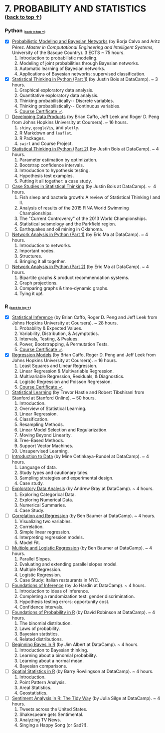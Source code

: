 
# 7. PROBABILITY AND STATISTICS <sub><sup><sub>([back to top &uarr;](#table-of-contents))</sub></sup></sub>
### Python <sub><sup><sub>([back to top &uarr;](#table-of-contents))</sub></sup></sub>
- [X] [Probabilistic Modeling and Bayesian Networks](http://www.ehu.eus/en/web/kisa/prestakuntza-programa) (by Borja Calvo and Aritz Pérez. *Master in Computational Engineering and Intelligent Systems*, University of the Basque Country). 3 ECTS ~ 75 hours.
  1. Introduction to probabilistic modeling. 
  2. Modeling of joint probabilities through Bayesian networks.
  3. Automatic learning of Bayesian networks.
  4. Applications of Bayesian networks: supervised classification.
- [X] [Statistical Thinking in Python (Part 1)](https://www.datacamp.com/courses/statistical-thinking-in-python-part-1) (by Justin Bois at DataCamp). ~ 3 hours.
  1. Graphical exploratory data analysis.
  2. Quantitative exploratory data analysis.
  3. Thinking probabilistically-- Discrete variables.
  4. Thinking probabilistically-- Continuous variables.
  5. [Course Certificate &#10003;](https://www.datacamp.com/statement-of-accomplishment/course/c4d451bf7fcb9e0aa9fb8cca0748d10b86e38a9a). 
- [ ] [Developing Data Products](https://www.coursera.org/learn/data-products) (by Brian Caffo, Jeff Leek and Roger D. Peng from Johns Hopkins University at Coursera). ~ 16 hours.
  1. `shiny`, `googleVis`, and `plotly`.
  2. R Markdown and `leaflet`.
  3. R Packages.
  4. `swirl` and Course Project.
- [ ] [Statistical Thinking in Python (Part 2)](https://www.datacamp.com/courses/statistical-thinking-in-python-part-2) (by Justin Bois at DataCamp). ~ 4 hours.
  1. Parameter estimation by optimization.
  2. Bootstrap confidence intervals.
  3. Introduction to hypothesis testing.
  4. Hypothesis test examples.
  5. Putting it all together: a case study.
- [ ] [Case Studies in Statistical Thinking](https://www.datacamp.com/courses/case-studies-in-statistical-thinking) (by Justin Bois at DataCamp). ~  4 hours.
  1. Fish sleep and bacteria growth: A review of Statistical Thinking I and II.
  2. Analysis of results of the 2015 FINA World Swimming Championships.
  3. The "Current Controversy" of the 2013 World Championships.
  4. Statistical seismology and the Parkfield region.
  5. Earthquakes and oil mining in Oklahoma.
- [ ] [Network Analysis in Python (Part 1)](https://www.datacamp.com/courses/network-analysis-in-python-part-1) (by Eric Ma at DataCamp). ~ 4 hours.
  1. Introduction to networks.
  2. Important nodes.
  3. Structures.
  4. Bringing it all together.
- [ ] [Network Analysis in Python (Part 2)](https://www.datacamp.com/courses/network-analysis-in-python-part-2) (by Eric Ma at DataCamp). ~ 4 hours.
  1. Bipartite graphs & product recommendation systems.
  2. Graph projections.
  3. Comparing graphs & time-dynamic graphs.
  4. Tying it up!.

### R <sub><sup><sub>([back to top &uarr;](#table-of-contents))</sub></sup></sub> 
- [X] [Statistical Inference](https://www.coursera.org/learn/statistical-inference) (by Brian Caffo, Roger D. Peng and Jeff Leek from Johns Hopkins University at Coursera). ~ 28 hours.
  1. Probability & Expected Values.
  2. Variability, Distribution, & Asymptotics.
  3. Intervals, Testing, & Pvalues.
  4. Power, Bootstrapping, & Permutation Tests.
  5. [Course Certificate &#10003;](https://www.coursera.org/account/accomplishments/certificate/UZWDXYB2MX).
- [X] [Regression Models](https://www.coursera.org/learn/regression-models) (by Brian Caffo, Roger D. Peng and Jeff Leek from Johns Hopkins University at Coursera). ~ 16 hours.
  1. Least Squares and Linear Regression.
  2. Linear Regression & Multivariable Regression.
  3. Multivariable Regression, Residuals, & Diagnostics.
  4. Logistic Regression and Poisson Regression.
  5. [Course Certificate &#10003;](https://www.coursera.org/account/accomplishments/certificate/VJX8TWXB62).
- [ ] [Statistical Learning](https://lagunita.stanford.edu/courses/HumanitiesSciences/StatLearning/Winter2016/about) (by Trevor Hastie and Robert Tibshirani from Stanford at Stanford Online). ~ 50 hours.
  1. Introduction.
  2. Overview of Statistical Learning.
  3. Linear Regression.
  4. Classification.
  5. Resampling Methods.
  6. Linear Model Selection and Regularization.
  7. Moving Beyond Linearity.
  8. Tree-Based Methods.
  9. Support Vector Machines.
  10. Unsupervised Learning.
- [ ] [Introduction to Data](https://www.datacamp.com/courses/introduction-to-data) (by Mine Cetinkaya-Rundel at DataCamp). ~ 4 hours.
  1. Language of data.
  2. Study types and cautionary tales.
  3. Sampling strategies and experimental design.
  4. Case study.
- [ ] [Exploratory Data Analysis](https://www.datacamp.com/courses/exploratory-data-analysis) (by Andrew Bray at DataCamp). ~ 4 hours.
  1. Exploring Categorical Data.
  2. Exploring Numerical Data.
  3. Numerical Summaries.
  4. Case Study.
- [ ] [Correlation and Regression](https://www.datacamp.com/courses/correlation-and-regression) (by Ben Baumer at DataCamp). ~ 4 hours.
  1. Visualizing two variables.
  2. Correlation.
  3. Simple linear regression.
  4. Interpreting regression models.
  5. Model Fit.
- [ ] [Multiple and Logistic Regression](https://www.datacamp.com/courses/multiple-and-logistic-regression) (by Ben Baumer at DataCamp). ~ 4 hours.
  1. Parallel Slopes.
  2. Evaluating and extending parallel slopes model.
  3. Multiple Regression.
  4. Logistic Regression.
  5. Case Study: Italian restaurants in NYC.
- [ ] [Foundations of Inference](https://www.datacamp.com/courses/foundations-of-inference) (by Jo Hardin at DataCamp). ~ 4 hours.
  1. Introduction to ideas of inference.
  2. Completing a randomization test: gender discrimination.
  3. Hypothesis testing errors: opportunity cost.
  4. Confidence intervals.
- [ ] [Foundations of Probability in R](https://www.datacamp.com/courses/foundations-of-probability-in-r) (by David Robinson at DataCamp). ~ 4 hours.
  1. The binomial distribution.
  2. Laws of probability.
  3. Bayesian statistics.
  4. Related distributions.
- [ ] [Beginning Bayes in R](https://www.datacamp.com/courses/beginning-bayes-in-r/) (by Jim Albert at DataCamp). ~ 4 hours.
  1. Introduction to Bayesian thinking.
  2. Learning about a binomial probability.
  3. Learning about a normal mean.
  4. Bayesian comparisons.
- [ ] [Spatial Statistics in R](https://www.datacamp.com/courses/spatial-statistics-in-r) (by Barry Rowlingson at DataCamp). ~ 4 hours.
  1. Introduction.
  2. Point Pattern Analysis.
  3. Areal Statistics.
  4. Geostatistics.
- [ ] [Sentiment Analysis in R: The Tidy Way](https://www.datacamp.com/courses/sentiment-analysis-in-r-the-tidy-way) (by Julia Silge at DataCamp). ~ 4 hours.
  1. Tweets across the United States.
  2. Shakespeare gets Sentimental.
  3. Analyzing TV News.
  4. Singing a Happy Song (or Sad?!).

